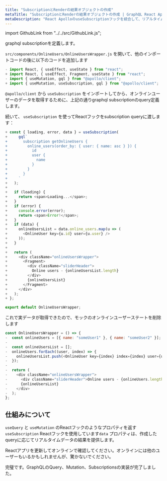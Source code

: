 ```yaml
---
title: "SubscriptionとRenderの結果オブジェクトの作成"
metaTitle: "SubscriptionとRenderの結果オブジェクトの作成 | GraphQL React Apolloフックチュートリアル"
metaDescription: "React ApolloのuseSubscriptionフックを統合して、リアルタイムデータの変化を監視します。GraphQL subscriptionを使用して、Reactアプリでライブデータの取得方法を学びます"
---
```


import GithubLink from "../../src/GithubLink.js";

graphql subscriptionを定義します。

`src/components/OnlineUsers/OnlineUsersWrapper.js` を開いて、他のインポートコードの後に以下のコードを追加します

<GithubLink link="https://github.com/hasura/learn-graphql/blob/master/tutorials/frontend/react-apollo-hooks/app-final/src/components/OnlineUsers/OnlineUsersWrapper.js" text="src/components/OnlineUsers/OnlineUsersWrapper.js" />

```javascript
- import React, { useEffect, useState } from "react";
+ import React, { useEffect, Fragment, useState } from "react";
- import { useMutation, gql } from "@apollo/client";
+ import { useMutation, useSubscription, gql } from "@apollo/client";
```

`@apollo/client` から `useSubscription` をインポートしてから、オンラインユーザーのデータを取得するために、上記の通りgraphql subscriptionのquery定義します。

続いて、 `useSubscription` を使ってReactフックをsubscription queryに渡します：

```javascript
+ const { loading, error, data } = useSubscription(
+     gql`
+       subscription getOnlineUsers {
+         online_users(order_by: { user: { name: asc } }) {
+           id
+           user {
+             name
+           }
+         }
+       }
+     `
+   );
+
+   if (loading) {
+     return <span>Loading...</span>;
+   }
+   if (error) {
+     console.error(error);
+     return <span>Error!</span>;
+   }
+   if (data) {
+     onlineUsersList = data.online_users.map(u => (
+       <OnlineUser key={u.id} user={u.user} />
+     ));
+   }
+
+   return (
+     <div className="onlineUsersWrapper">
+       <Fragment>
+         <div className="sliderHeader">
+           Online users - {onlineUsersList.length}
+         </div>
+         {onlineUsersList}
+       </Fragment>
+     </div>
+   );
+ };

export default OnlineUsersWrapper;

```

これで実データが取得できたので、モックのオンラインユーザーステートを削除します

```javascript
const OnlineUsersWrapper = () => {
-  const onlineUsers = [{ name: "someUser1" }, { name: "someUser2" }];
-
-  const onlineUsersList = [];
-  onlineUsers.forEach((user, index) => {
-    onlineUsersList.push(<OnlineUser key={index} index={index} user={user} />);
-  });
-
-  return (
-    <div className="onlineUsersWrapper">
-      <div className="sliderHeader">Online users - {onlineUsers.length}</div>
-      {onlineUsersList}
-    </div>
-  );
};
```

仕組みについて
-------------------

`useQuery` と `useMutation` のReactフックのようなプロパティを返す `useSubscription` Reactフックを使用しています`data` プロパティは、作成したqueryに応じてリアルタイムデータの結果を提供します。

Reactアプリを更新してオンラインで確認してください。オンラインには他のユーザーもいるかもしれませんが、驚かないでください。

完璧です。GraphQLのQuery、Mutation、Subscriptionsの実装が完了しました。
